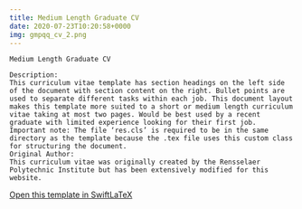 ```yaml
---
title: Medium Length Graduate CV
date: 2020-07-23T10:20:58+0000
img: gmpqq_cv_2.png
---
```

```
Medium Length Graduate CV

Description:
This curriculum vitae template has section headings on the left side of the document with section content on the right. Bullet points are used to separate different tasks within each job. This document layout makes this template more suited to a short or medium length curriculum vitae taking at most two pages. Would be best used by a recent graduate with limited experience looking for their first job.
Important note: The file ‘res.cls’ is required to be in the same directory as the template because the .tex file uses this custom class for structuring the document.
Original Author:
This curriculum vitae was originally created by the Rensselaer Polytechnic Institute but has been extensively modified for this website.
```
[Open this template in SwiftLaTeX](https://www.swiftlatex.com/project.html?import=https://swiftlatex.github.io/LaTeXBoilerPlate/zips/lxhgp_cv_2.zip)
